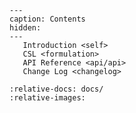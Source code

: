 ```{toctree}
---
caption: Contents
hidden:
---
   Introduction <self>
   CSL <formulation>
   API Reference <api/api>
   Change Log <changelog>
```

```{include} ../README.md
:relative-docs: docs/
:relative-images:
```

